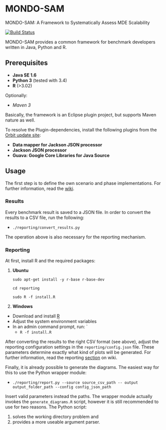 # MONDO-SAM
MONDO-SAM: A Framework to Systematically Assess MDE Scalability  

[![Build Status](https://travis-ci.org/FTSRG/mondo-sam.svg)](https://travis-ci.org/FTSRG/mondo-sam)

MONDO-SAM provides a common framework for benchmark developers written in Java, Python and R.

## Prerequisites

 * **Java SE 1.6**
 * **Python 3** (tested with 3.4)
 * **R** (>3.02)
 
Optionally:
 * *Maven 3*

Basically, the framework is an Eclipse plugin project, but supports Maven nature as well.

To resolve the Plugin-dependencies, install the following plugins from the [Orbit update site](http://download.eclipse.org/tools/orbit/downloads/):
 * **Data mapper for Jackson JSON processor**
 * **Jackson JSON processor**
 * **Guava: Google Core Libraries for Java Source**

## Usage

The first step is to define the own scenario and phase implementations. For further information, read the [wiki](https://github.com/FTSRG/mondo-sam/wiki).

### Results

Every benchmark result is saved to a JSON file. In order to convert the results to a CSV file, run the following:
 * `./reporting/convert_results.py`

The operation above is also necessary for the reporting mechanism.

### Reporting

At first, install R and the required packages:

1. **Ubuntu**  
   ```
   sudo apt-get install -y r-base r-base-dev  
   
   cd reporting  
   
   sudo R -f install.R  
   ```
2. **Windows**
 * Download and install [R](http://cran.r-project.org/bin/windows/base/)
 * Adjust the system environment variables
 * In an admin command prompt, run: `
   * `R -f install.R`

After converting the results to the right CSV format (see above), adjust the reporting configuration settings in the `reporting/config.json` file. These parameters determine exactly what kind of plots will be generated. For further information, read the reporting [section](https://github.com/FTSRG/mondo-sam/wiki/Reporting) on wiki.

Finally, it is already possible to generate the diagrams. The easiest way for this to use the Python wrapper module:
 * `./reporting/report.py --source source_csv_path -- output output_folder_path --config config_json_path`

Insert valid parameters instead the paths. The wrapper module actually invokes the `generate_diagrams.R` script, however it is still recommended to use for two reasons. The Python script:
 1. solves the working directory problem and
 2. provides a more useable argument parser.
